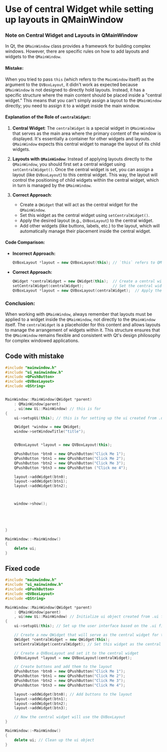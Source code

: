 # Use of central Widget while setting up layouts in QMainWindow

### Note on Central Widget and Layouts in QMainWindow

In Qt, the `QMainWindow` class provides a framework for building complex windows. However, there are specific rules on how to add layouts and widgets to the `QMainWindow`.

#### Mistake: 
When you tried to pass `this` (which refers to the `MainWindow` itself) as the argument to the `QVBoxLayout`, it didn't work as expected because `QMainWindow` is not designed to directly hold layouts. Instead, it has a specific structure where the main content should be placed inside a "central widget." This means that you can't simply assign a layout to the `QMainWindow` directly; you need to assign it to a widget inside the main window.

#### Explanation of the Role of `centralWidget`:

1. **Central Widget**: 
   The `centralWidget` is a special widget in `QMainWindow` that serves as the main area where the primary content of the window is displayed. It's essentially a container for other widgets and layouts. `QMainWindow` expects this central widget to manage the layout of its child widgets.

2. **Layouts with `QMainWindow`**: 
   Instead of applying layouts directly to the `QMainWindow`, you should first set a central widget using `setCentralWidget()`. Once the central widget is set, you can assign a layout (like `QVBoxLayout`) to this central widget. This way, the layout will control the positioning of child widgets within the central widget, which in turn is managed by the `QMainWindow`.

3. **Correct Approach**:
   - Create a `QWidget` that will act as the central widget for the `QMainWindow`.
   - Set this widget as the central widget using `setCentralWidget()`.
   - Apply the desired layout (e.g., `QVBoxLayout`) to the central widget.
   - Add other widgets (like buttons, labels, etc.) to the layout, which will automatically manage their placement inside the central widget.

#### Code Comparison:

- **Incorrect Approach:**
  ```cpp
  QVBoxLayout *layout = new QVBoxLayout(this); // `this` refers to QMainWindow, which can't directly hold layouts
  ```

- **Correct Approach:**
  ```cpp
  QWidget *centralWidget = new QWidget(this);  // Create a central widget
  setCentralWidget(centralWidget);             // Set the central widget for the QMainWindow
  QVBoxLayout *layout = new QVBoxLayout(centralWidget);  // Apply the layout to the central widget
  ```

### Conclusion:
When working with `QMainWindow`, always remember that layouts must be applied to a widget inside the `QMainWindow`, not directly to the `QMainWindow` itself. The `centralWidget` is a placeholder for this content and allows layouts to manage the arrangement of widgets within it. This structure ensures that the `QMainWindow` remains flexible and consistent with Qt's design philosophy for complex windowed applications.

## Code with mistake
```cpp
#include "mainwindow.h"
#include "ui_mainwindow.h"
#include <QPushButton>
#include <QVBoxLayout>
#include <QString>


MainWindow::MainWindow(QWidget *parent)
    : QMainWindow(parent)
    , ui(new Ui::MainWindow) // this is for
{
    ui->setupUi(this); // this is for setting up the ui created from .ui files

    QWidget *window = new QWidget;
    window->setWindowTitle("title");


    QVBoxLayout *layout = new QVBoxLayout(this);

    QPushButton *btn0 = new QPushButton("Click Me 1");
    QPushButton *btn1 = new QPushButton("Click Me 2");
    QPushButton *btn2 = new QPushButton("Click Me 3");
    QPushButton *btn3 = new QPushButton ("Click me 4");

    layout->addWidget(btn0);
    layout->addWidget(btn1);
    layout->addWidget(btn2);



    window->show();





}

MainWindow::~MainWindow()
{
    delete ui;
}

```


## Fixed code
```cpp
#include "mainwindow.h"
#include "ui_mainwindow.h"
#include <QPushButton>
#include <QVBoxLayout>
#include <QString>

MainWindow::MainWindow(QWidget *parent)
    : QMainWindow(parent)
    , ui(new Ui::MainWindow) // Initialize ui object created from .ui file
{
    ui->setupUi(this); // Set up the user interface based on the .ui file

    // Create a new QWidget that will serve as the central widget for the main window
    QWidget *centralWidget = new QWidget(this);
    setCentralWidget(centralWidget); // Set this widget as the central widget

    // Create a QVBoxLayout and set it to the central widget
    QVBoxLayout *layout = new QVBoxLayout(centralWidget);

    // Create buttons and add them to the layout
    QPushButton *btn0 = new QPushButton("Click Me 1");
    QPushButton *btn1 = new QPushButton("Click Me 2");
    QPushButton *btn2 = new QPushButton("Click Me 3");
    QPushButton *btn3 = new QPushButton("Click Me 4");

    layout->addWidget(btn0); // Add buttons to the layout
    layout->addWidget(btn1);
    layout->addWidget(btn2);
    layout->addWidget(btn3);

    // Now the central widget will use the QVBoxLayout
}

MainWindow::~MainWindow()
{
    delete ui; // Clean up the ui object
}
```
